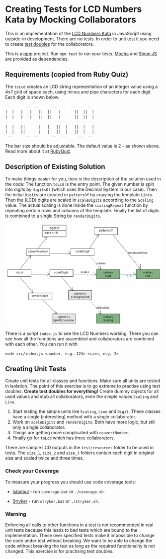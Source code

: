# Creating Tests for LCD Numbers Kata by Mocking Collaborators

This is an implementation of the [LCD Numbers Kata](http://rubyquiz.com/quiz14.html)
in JavaScript using outside-in development. There are no tests. In order to unit test it
you need to create [test doubles](http://martinfowler.com/bliki/TestDouble.html)
for the collaborators.

This is a [npm](https://www.npmjs.com/) project. Run `npm test` to
run your tests. [Mocha](https://mochajs.org/) and [Sinon.JS](http://sinonjs.org/)
are provided as dependencies.

## Requirements (copied from Ruby Quiz)

The `toLcd` creates an LCD string representation of an integer value using a
4x7 grid of space each, using minus and pipe characters for each digit.
Each digit is shown below:

     --      --  --      --  --  --  --  --
    |  |   |   |   ||  ||   |      ||  ||  |
    |  |   |   |   ||  ||   |      ||  ||  |
             --  --  --  --  --      --  --
    |  |   ||      |   |   ||  |   ||  |   |
    |  |   ||      |   |   ||  |   ||  |   |
     --      --  --      --  --      --  --

The bar size should be adjustable. The default value is 2 - as shown above.
Read more about it at [RubyQuiz](http://rubyquiz.com/quiz14.html).

## Description of Existing Solution

To make things easier for you, here is the description of the solution used in the code:
The function `toLcd` is the entry point. The given number is split into digits by
`digitsOf` (which uses the Decimal System in our case). Then the initial `Digit`s are
created in `pattersOf` by copying the template `Line`s. Then the (LCD) digits are scaled
in `scaleDigits` according to the `Scaling` value. The actual scaling is done inside
the `scalingRepeat` function by repeating certain rows and columns of the template.
Finally the list of digits is combined to a single String by `renderDigits`.

![UML Diagram](model/toLcd_Call_Diagram.png)

There is a script `index.js` to see the LCD Numbers working. There you can see how all the
functions are assembled and collaborators are combined with each other.
You can run it with

    node src/index.js <number, e.g. 123> <size, e.g. 2>

## Creating Unit Tests

Create unit tests for all classes and functions. Make sure all units are tested in isolation.
The point of this exercise is to go extreme to practise using test doubles.
**Create test doubles for everything!** Create dummy objects for all used values
and stub all collaborators, even the simple values `Scaling` and `Line`.

1. Start testing the simple units like `Scaling`, `Line` and `Digit`.
   These classes have a single (interesting) method with a single collaborator.
1. Work on `scaleDigits` and `renderDigits`. Both have more logic, but still only
   a single collaborator.
1. Things are getting more complicated with `convertNumber`.
1. Finally go for `toLcd` which has three collaborators.

There are sample LCD outputs in the `test/resources` folder to be used in tests.
The `size_1`, `size_2` and `size_3` folders contain each digit in original size and
scaled twice and three times.

### Check your Coverage

To measure your progress you should use code coverage tools:

* [Istanbul](https://istanbul.js.org/) - run `coverage.bat` or `./coverage.sh`.

* [Stryker](https://stryker-mutator.github.io/) - run `stryker.bat` or `./stryker.sh`.

### Warning

Enforcing all calls to other functions in a test is not recommended in real unit tests
because this leads to bad tests which are bound to the implementation. These
over specified tests make it impossible to change the code under test without breaking.
We want to be able to change the code without breaking the test as long as the
required functionality is not changed. This exercise is for practising test doubles.
